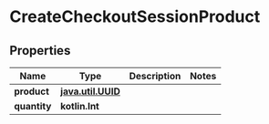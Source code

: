 
# CreateCheckoutSessionProduct

## Properties
Name | Type | Description | Notes
------------ | ------------- | ------------- | -------------
**product** | [**java.util.UUID**](java.util.UUID.md) |  | 
**quantity** | **kotlin.Int** |  | 



